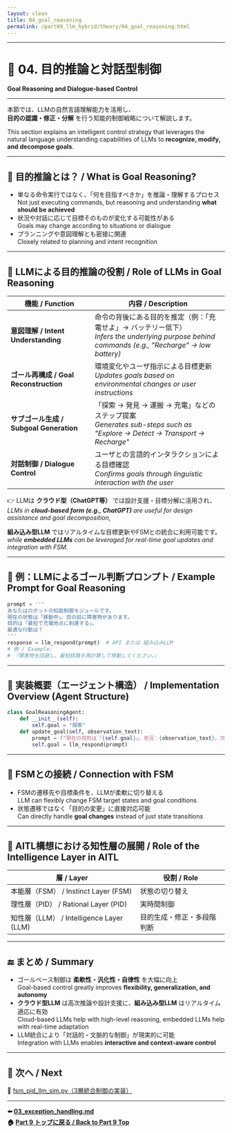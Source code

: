 ```yaml
---
layout: clean
title: 04_goal_reasoning
permalink: /part09_llm_hybrid/theory/04_goal_reasoning.html 
---
```


---

# 🎯 04. 目的推論と対話型制御  
**Goal Reasoning and Dialogue-based Control**

---

本節では、LLMの自然言語理解能力を活用し、  
**目的の認識・修正・分解** を行う知能的制御戦略について解説します。  

This section explains an intelligent control strategy that leverages the natural language understanding capabilities of LLMs to **recognize, modify, and decompose goals**.

---

## 🤔 **目的推論とは？ / What is Goal Reasoning?**

- 単なる命令実行ではなく、「何を目指すべきか」を推論・理解するプロセス  
  Not just executing commands, but reasoning and understanding **what should be achieved**  
- 状況や対話に応じて目標そのものが変化する可能性がある  
  Goals may change according to situations or dialogue  
- プランニングや意図理解とも密接に関連  
  Closely related to planning and intent recognition

---

## 🧠 **LLMによる目的推論の役割 / Role of LLMs in Goal Reasoning**

| **機能 / Function** | **内容 / Description** |
|------|--------------|
| **意図理解 / Intent Understanding** | 命令の背後にある目的を推定（例：「充電せよ」→ バッテリー低下）<br>*Infers the underlying purpose behind commands (e.g., "Recharge" → low battery)* |
| **ゴール再構成 / Goal Reconstruction** | 環境変化やユーザ指示による目標更新<br>*Updates goals based on environmental changes or user instructions* |
| **サブゴール生成 / Subgoal Generation** | 「探索 → 発見 → 運搬 → 充電」などのステップ提案<br>*Generates sub-steps such as "Explore → Detect → Transport → Recharge"* |
| **対話制御 / Dialogue Control** | ユーザとの言語的インタラクションによる目標確認<br>*Confirms goals through linguistic interaction with the user* |

👉 LLMは **クラウド型（ChatGPT等）** では設計支援・目標分解に活用され、  
*LLMs in **cloud-based form (e.g., ChatGPT)** are useful for design assistance and goal decomposition,*  

**組み込み型LLM** ではリアルタイムな目標更新やFSMとの統合に利用可能です。  
*while **embedded LLMs** can be leveraged for real-time goal updates and integration with FSM.*  

---

## 💬 **例：LLMによるゴール判断プロンプト / Example Prompt for Goal Reasoning**

```python
prompt = '''
あなたはロボットの知能制御モジュールです。
現在の状態は「移動中」、目の前に障害物があります。
目的は「最短で充電地点に到達する」。
最適な行動は？
'''
response = llm_respond(prompt)  # API または 組み込みLLM
# 例 / Example:
# 「障害物を回避し、最短経路を再計算して移動してください。」
```

---

## 📘 **実装概要（エージェント構造） / Implementation Overview (Agent Structure)**

```python
class GoalReasoningAgent:
    def __init__(self):
        self.goal = "探索"
    def update_goal(self, observation_text):
        prompt = f"現在の目的は「{self.goal}」。状況：{observation_text}。次の目的は？"
        self.goal = llm_respond(prompt)
```

---

## 🔄 **FSMとの接続 / Connection with FSM**

- FSMの遷移先や目標条件を、LLMが柔軟に切り替える  
  LLM can flexibly change FSM target states and goal conditions  
- 状態遷移ではなく「目的の変更」に直接対応可能  
  Can directly handle **goal changes** instead of just state transitions  

---

## 🧠 **AITL構想における知性層の展開 / Role of the Intelligence Layer in AITL**

| **層 / Layer** | **役割 / Role** |
|------|----------|
| 本能層（FSM） / Instinct Layer (FSM) | 状態の切り替え |
| 理性層（PID） / Rational Layer (PID) | 実時間制御 |
| 知性層（LLM） / Intelligence Layer (LLM) | 目的生成・修正・多段階判断 |

---

## 🔚 **まとめ / Summary**

- ゴールベース制御は **柔軟性・汎化性・自律性** を大幅に向上  
  Goal-based control greatly improves **flexibility, generalization, and autonomy**  
- **クラウド型LLM** は高次推論や設計支援に、**組み込み型LLM** はリアルタイム適応に有効  
  Cloud-based LLMs help with high-level reasoning, embedded LLMs help with real-time adaptation  
- LLM統合により「対話的・文脈的な制御」が現実的に可能  
  Integration with LLMs enables **interactive and context-aware control**

---

## 📁 **次へ / Next**

📄 [fsm_pid_llm_sim.py（3層統合制御の実装）](https://samizo-aitl.github.io/EduController/part09_llm_hybrid/simulation/fsm_pid_llm_sim.py)

---

**⬅️ [03_exception_handling.md](https://samizo-aitl.github.io/EduController/part09_llm_hybrid/theory/03_exception_handling.html)**  
**🏠 [Part 9 トップに戻る / Back to Part 9 Top](https://samizo-aitl.github.io/EduController/part09_llm_hybrid/)**
